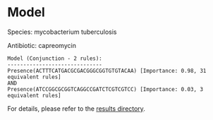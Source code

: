 
# Model

Species: mycobacterium tuberculosis

Antibiotic: capreomycin

```
Model (Conjunction - 2 rules):
------------------------------
Presence(ACTTTCATGACGCGACGGGCGGTGTGTACAA) [Importance: 0.98, 31 equivalent rules]
AND
Presence(ATCCGGCGCGGTCAGGCCGATCTCGTCGTCC) [Importance: 0.03, 3 equivalent rules]

```

For details, please refer to the [results directory](../../../../../results/scm_b/mycobacterium%20tuberculosis/capreomycin/repeat_7/).

